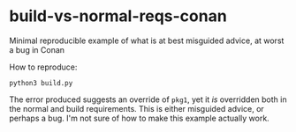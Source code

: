 # build-vs-normal-reqs-conan
Minimal reproducible example of what is at best misguided advice, at worst a bug in Conan

How to reproduce:

`python3 build.py`

The error produced suggests an override of `pkg1`, yet it _is_ overridden both in the normal and build requirements. This is either misguided advice, or perhaps a bug. I'm not sure of how to make this example actually work.